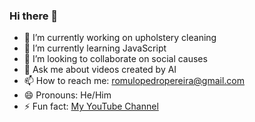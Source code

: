 ### Hi there 👋

- 🔭 I’m currently working on upholstery cleaning
- 🌱 I’m currently learning JavaScript
- 🤝 I’m looking to collaborate on social causes
- 💬 Ask me about videos created by AI
- 📫 How to reach me: romulopedropereira@gmail.com
- 😄 Pronouns: He/Him
- ⚡ Fun fact: [My YouTube Channel](https://www.youtube.com/@MergulheemDeus01) 

